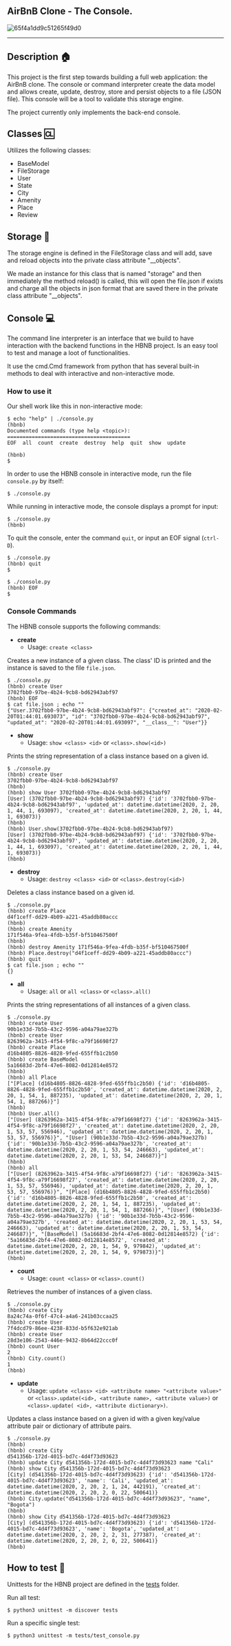 ## AirBnB Clone - The Console.

![65f4a1dd9c51265f49d0](https://user-images.githubusercontent.com/51661100/182830165-5bd4a051-eb3a-44c6-b734-713069342c59.png)


<hr>

## Description :house:
This project is the first step towards building a full web application: the AirBnB clone.
The console or command interpreter create the data model and allows create, update, destroy, store and persist objects to a file (JSON file). This console will be a tool to validate this storage engine.

The project currently only implements the back-end console.

## Classes :cl:
Utilizes the following classes:

* BaseModel
* FileStorage
* User
* State
* City
* Amenity
* Place
* Review


## Storage :baggage_claim:

The storage engine is defined in the FileStorage class and will add, save and reload objects into the private class attribute "__objects".

We made an instance for this class that is named "storage" and then immediately the method reload() is called, this will open the file.json if exists and charge all the objects in json format that are saved there in the private class attribute "__objects".

## Console :computer:

The command line interpreter is an interface that we build to have interaction with the backend functions in the HBNB project. Is an easy tool to test and manage a loot of functionalities.

It use the cmd.Cmd framework from python that has several built-in methods to deal with interactive and non-interactive mode.

### How to use it

Our shell work like this in non-interactive mode:
```
$ echo "help" | ./console.py
(hbnb) 
Documented commands (type help <topic>):
========================================
EOF  all  count  create  destroy  help  quit  show  update

(hbnb) 
$
```

In order to use the HBNB console in interactive mode, run the 
file `console.py` by itself:

```
$ ./console.py
```

While running in interactive mode, the console displays a prompt for input:

```
$ ./console.py
(hbnb) 
```

To quit the console, enter the command `quit`, or input an EOF signal 
(`ctrl-D`).

```
$ ./console.py
(hbnb) quit
$
```

```
$ ./console.py
(hbnb) EOF
$
```

### Console Commands

The HBNB console supports the following commands:

* **create**
  * Usage: `create <class>`

Creates a new instance of a given class. The class' ID is printed and 
the instance is saved to the file `file.json`.

```
$ ./console.py
(hbnb) create User
3702fbb0-97be-4b24-9cb8-bd62943abf97
(hbnb) EOF
$ cat file.json ; echo ""
{"User.3702fbb0-97be-4b24-9cb8-bd62943abf97": {"created_at": "2020-02-20T01:44:01.693073", "id": "3702fbb0-97be-4b24-9cb8-bd62943abf97", "updated_at": "2020-02-20T01:44:01.693097", "__class__": "User"}}

```

* **show**
  * Usage: `show <class> <id>` or `<class>.show(<id>)`

Prints the string representation of a class instance based on a given id.

```
$ ./console.py
(hbnb) create User
3702fbb0-97be-4b24-9cb8-bd62943abf97
(hbnb)
(hbnb) show User 3702fbb0-97be-4b24-9cb8-bd62943abf97
[User] (3702fbb0-97be-4b24-9cb8-bd62943abf97) {'id': '3702fbb0-97be-4b24-9cb8-bd62943abf97', 'updated_at': datetime.datetime(2020, 2, 20, 1, 44, 1, 693097), 'created_at': datetime.datetime(2020, 2, 20, 1, 44, 1, 693073)}
(hbnb)
(hbnb) User.show(3702fbb0-97be-4b24-9cb8-bd62943abf97)
[User] (3702fbb0-97be-4b24-9cb8-bd62943abf97) {'id': '3702fbb0-97be-4b24-9cb8-bd62943abf97', 'updated_at': datetime.datetime(2020, 2, 20, 1, 44, 1, 693097), 'created_at': datetime.datetime(2020, 2, 20, 1, 44, 1, 693073)}
(hbnb)
```
* **destroy**
  * Usage: `destroy <class> <id>` or `<class>.destroy(<id>)`

Deletes a class instance based on a given id.

```
$ ./console.py
(hbnb) create Place
d4f1ceff-dd29-4b09-a221-45addb80accc
(hbnb) 
(hbnb) create Amenity
171f546a-9fea-4fdb-b35f-bf510467500f
(hbnb) 
(hbnb) destroy Amenity 171f546a-9fea-4fdb-b35f-bf510467500f
(hbnb) Place.destroy("d4f1ceff-dd29-4b09-a221-45addb80accc")
(hbnb) quit
$ cat file.json ; echo ""
{}
```

* **all**
  * Usage: `all` or `all <class>` or `<class>.all()`

Prints the string representations of all instances of a given class.

```
$ ./console.py
(hbnb) create User
90b1e33d-7b5b-43c2-9596-a04a79ae327b
(hbnb) create User
8263962a-3415-4f54-9f8c-a79f16698f27
(hbnb) create Place
d16b4805-8826-4828-9fed-655ffb1c2b50
(hbnb) create BaseModel
5a16683d-2bf4-47e6-8082-0d12814e8572
(hbnb) 
(hbnb) all Place
["[Place] (d16b4805-8826-4828-9fed-655ffb1c2b50) {'id': 'd16b4805-8826-4828-9fed-655ffb1c2b50', 'created_at': datetime.datetime(2020, 2, 20, 1, 54, 1, 887235), 'updated_at': datetime.datetime(2020, 2, 20, 1, 54, 1, 887266)}"]
(hbnb) 
(hbnb) User.all()
["[User] (8263962a-3415-4f54-9f8c-a79f16698f27) {'id': '8263962a-3415-4f54-9f8c-a79f16698f27', 'created_at': datetime.datetime(2020, 2, 20, 1, 53, 57, 556946), 'updated_at': datetime.datetime(2020, 2, 20, 1, 53, 57, 556976)}", "[User] (90b1e33d-7b5b-43c2-9596-a04a79ae327b) {'id': '90b1e33d-7b5b-43c2-9596-a04a79ae327b', 'created_at': datetime.datetime(2020, 2, 20, 1, 53, 54, 246663), 'updated_at': datetime.datetime(2020, 2, 20, 1, 53, 54, 246687)}"]
(hbnb) 
(hbnb) all
["[User] (8263962a-3415-4f54-9f8c-a79f16698f27) {'id': '8263962a-3415-4f54-9f8c-a79f16698f27', 'created_at': datetime.datetime(2020, 2, 20, 1, 53, 57, 556946), 'updated_at': datetime.datetime(2020, 2, 20, 1, 53, 57, 556976)}", "[Place] (d16b4805-8826-4828-9fed-655ffb1c2b50) {'id': 'd16b4805-8826-4828-9fed-655ffb1c2b50', 'created_at': datetime.datetime(2020, 2, 20, 1, 54, 1, 887235), 'updated_at': datetime.datetime(2020, 2, 20, 1, 54, 1, 887266)}", "[User] (90b1e33d-7b5b-43c2-9596-a04a79ae327b) {'id': '90b1e33d-7b5b-43c2-9596-a04a79ae327b', 'created_at': datetime.datetime(2020, 2, 20, 1, 53, 54, 246663), 'updated_at': datetime.datetime(2020, 2, 20, 1, 53, 54, 246687)}", "[BaseModel] (5a16683d-2bf4-47e6-8082-0d12814e8572) {'id': '5a16683d-2bf4-47e6-8082-0d12814e8572', 'created_at': datetime.datetime(2020, 2, 20, 1, 54, 9, 979842), 'updated_at': datetime.datetime(2020, 2, 20, 1, 54, 9, 979873)}"]
(hbnb) 
```

* **count**
  * Usage: `count <class>` or `<class>.count()`

Retrieves the number of instances of a given class.

```
$ ./console.py
(hbnb) create City
8a24c74a-0f6f-47c4-a4a6-241b03ccaa25
(hbnb) create User
7f4dcd79-86ee-4238-833d-b5f632e921ab
(hbnb) create User
28d3e106-2543-446e-9432-8b64d22ccc0f
(hbnb) count User
2
(hbnb) City.count()
1
(hbnb) 
```

* **update**
  * Usage: `update <class> <id> <attribute name> "<attribute value>"` or
`<class>.update(<id>, <attribute name>, <attribute value>)` or `<class>.update(
<id>, <attribute dictionary>)`.

Updates a class instance based on a given id with a given key/value attribute 
pair or dictionary of attribute pairs. 
```
$ ./console.py
(hbnb) 
(hbnb) create City
d541356b-172d-4015-bd7c-4d4f73d93623
(hbnb) update City d541356b-172d-4015-bd7c-4d4f73d93623 name "Cali"
(hbnb) show City d541356b-172d-4015-bd7c-4d4f73d93623
[City] (d541356b-172d-4015-bd7c-4d4f73d93623) {'id': 'd541356b-172d-4015-bd7c-4d4f73d93623', 'name': 'Cali', 'updated_at': datetime.datetime(2020, 2, 20, 2, 1, 24, 442191), 'created_at': datetime.datetime(2020, 2, 20, 2, 0, 22, 500641)}
(hbnb) City.update("d541356b-172d-4015-bd7c-4d4f73d93623", "name", "Bogota")
(hbnb)
(hbnb) show City d541356b-172d-4015-bd7c-4d4f73d93623
[City] (d541356b-172d-4015-bd7c-4d4f73d93623) {'id': 'd541356b-172d-4015-bd7c-4d4f73d93623', 'name': 'Bogota', 'updated_at': datetime.datetime(2020, 2, 20, 2, 2, 31, 277387), 'created_at': datetime.datetime(2020, 2, 20, 2, 0, 22, 500641)}
(hbnb) 
```

## How to test :straight_ruler:

Unittests for the HBNB project are defined in the [tests](./tests) 
folder. 

Run all test:
```
$ python3 unittest -m discover tests
```

Run a specific single test:
```
$ python3 unittest -m tests/test_console.py
```
